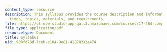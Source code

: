 ```yaml
---
content_type: resource
description: This syllabus provides the course description and information on meeting
  times, topics, materials, and requirements.
file: https://ol-ocw-studio-app-qa.s3.amazonaws.com/courses/17-484-comparative-grand-strategy-and-military-doctrine-fall-2004/908fd78d7cebe1049e8142878332e474_17_484_2004_syl.pdf
file_type: application/pdf
resourcetype: Document
title: Syllabus
uid: 908fd78d-7ceb-e104-9e81-42878332e474
---
```

